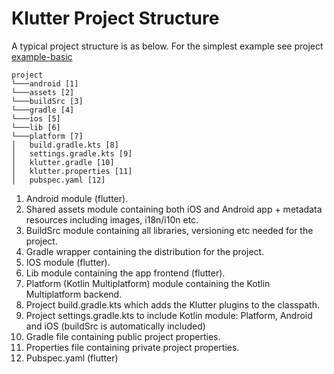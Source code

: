 # Klutter Project Structure

A typical project structure is as below. For the simplest example see project [example-basic](example-basic)

```
project
└───android [1]
└───assets [2]
└───buildSrc [3]
└───gradle [4]
└───ios [5]
└───lib [6]
└───platform [7]
│   build.gradle.kts [8]
│   settings.gradle.kts [9] 
│   klutter.gradle [10] 
│   klutter.properties [11] 
│   pubspec.yaml [12] 
```

1. Android module (flutter).
2. Shared assets module containing both iOS and Android app + metadata resources including images, i18n/i10n etc.
3. BuildSrc module containing all libraries, versioning etc needed for the project.
4. Gradle wrapper containing the distribution for the project.
5. IOS module (flutter).
6. Lib module containing the app frontend (flutter).
7. Platform (Kotlin Multiplatform) module containing the Kotlin Multiplatform backend.
8. Project build.gradle.kts which adds the Klutter plugins to the classpath.
9. Project settings.gradle.kts to include Kotlin module: Platform, Android and iOS (buildSrc is automatically included)
10. Gradle file containing public project properties.   
11. Properties file containing private project properties.
12. Pubspec.yaml (flutter)